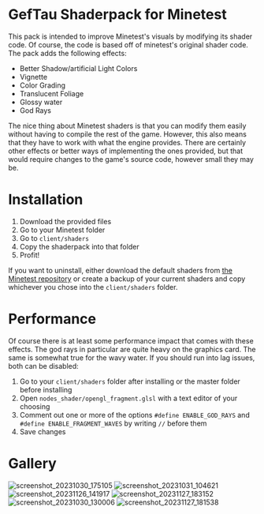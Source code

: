 # GefTau Shaderpack for Minetest
This pack is intended to improve Minetest's visuals by modifying its shader code. Of course, the code is based off of minetest's original shader code. The pack adds the following effects:
- Better Shadow/artificial Light Colors
- Vignette
- Color Grading
- Translucent Foliage
- Glossy water
- God Rays

The nice thing about Minetest shaders is that you can modify them easily without having to compile the rest of the game. However, this also means that they have to work with what the engine provides. There are certainly other effects or better ways of implementing the ones provided, but that would require changes to the game's source code, however small they may be.
# Installation
1. Download the provided files
2. Go to your Minetest folder
3. Go to `client/shaders`
5. Copy the shaderpack into that folder
6. Profit!

If you want to uninstall, either download the default shaders from [the Minetest repository](https://github.com/minetest/minetest) or create a backup of your current shaders and copy whichever you chose into the `client/shaders` folder.

# Performance
Of course there is at least some performance impact that comes with these effects. The god rays in particular are quite heavy on the graphics card. The same is somewhat true for the wavy water. If you should run into lag issues, both can be disabled:
1. Go to your `client/shaders` folder after installing or the master folder before installing
2. Open `nodes_shader/opengl_fragment.glsl` with a text editor of your choosing
3. Comment out one or more of the options `#define ENABLE_GOD_RAYS` and `#define ENABLE_FRAGMENT_WAVES` by writing `//` before them
4. Save changes

# Gallery
![screenshot_20231030_175105](https://github.com/GefullteTaubenbrust2/Minetest-Shaderpack/assets/72752000/9b42db6d-398e-44fb-8b2e-a698f6147ba2)
![screenshot_20231031_104621](https://github.com/GefullteTaubenbrust2/Minetest-Shaderpack/assets/72752000/455152bb-9ac3-42e4-9088-78e01264d59d)
![screenshot_20231126_141917](https://github.com/GefullteTaubenbrust2/Minetest-Shaderpack/assets/72752000/4ba24b62-ebdf-47c3-b864-70c350ac18eb)
![screenshot_20231127_183152](https://github.com/GefullteTaubenbrust2/Minetest-Shaderpack/assets/72752000/c5ebfc0b-d9c0-41c8-993b-d87b2e744951)
![screenshot_20231030_130006](https://github.com/GefullteTaubenbrust2/Minetest-Shaderpack/assets/72752000/b8c8663c-5d76-4287-bce2-83e89e94567e)
![screenshot_20231127_181538](https://github.com/GefullteTaubenbrust2/Minetest-Shaderpack/assets/72752000/5fb2b398-a755-499e-bb10-339221dee82e)
